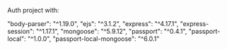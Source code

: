 Auth project with:

"body-parser": "^1.19.0",
"ejs": "^3.1.2",
"express": "^4.17.1",
"express-session": "^1.17.1",
"mongoose": "^5.9.12",
"passport": "^0.4.1",
"passport-local": "^1.0.0",
"passport-local-mongoose": "^6.0.1"